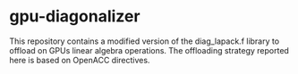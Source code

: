 # gpu-diagonalizer
This repository contains a modified version of the diag_lapack.f library to offload on GPUs linear algebra operations.
The offloading strategy reported here is based on OpenACC directives.
